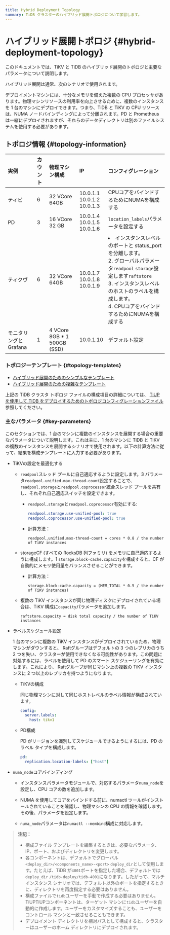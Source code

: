 ```yaml
---
title: Hybrid Deployment Topology
summary: TiDB クラスターのハイブリッド展開トポロジについて学習します。
---
```


# ハイブリッド展開トポロジ {#hybrid-deployment-topology}

このドキュメントでは、TiKV と TiDB のハイブリッド展開のトポロジと主要なパラメータについて説明します。

ハイブリッド展開は通常、次のシナリオで使用されます。

デプロイメントマシンには、十分なメモリを備えた複数の CPU プロセッサがあります。物理マシンリソースの利用率を向上させるために、複数のインスタンスを 1 台のマシンにデプロイできます。つまり、TiDB と TiKV の CPU リソースは、NUMA ノードバインディングによって分離されます。PD と Prometheus は一緒にデプロイされますが、それらのデータディレクトリは別のファイルシステムを使用する必要があります。

## トポロジ情報 {#topology-information}

| 実例             | カウント | 物理マシン構成                     | IP                                   | コンフィグレーション                                                                                                                                                           |
| :------------- | :--- | :-------------------------- | :----------------------------------- | :------------------------------------------------------------------------------------------------------------------------------------------------------------------- |
| ティビ            | 6    | 32 VCore 64GB               | 10.0.1.1<br/> 10.0.1.2<br/> 10.0.1.3 | CPUコアをバインドするためにNUMAを構成する                                                                                                                                             |
| PD             | 3    | 16 VCore 32 GB              | 10.0.1.4<br/> 10.0.1.5<br/> 10.0.1.6 | `location_labels`パラメータを設定する                                                                                                                                          |
| ティクヴ           | 6    | 32 VCore 64GB               | 10.0.1.7<br/> 10.0.1.8<br/> 10.0.1.9 | <li>インスタンスレベルのポートと status_port を分離します。<br/> 2. グローバルパラメータ`readpool` `storage`設定します`raftstore`<br/> 3. インスタンスレベルのホストのラベルを構成します。<br/> 4. CPUコアをバインドするためにNUMAを構成する</li> |
| モニタリングとGrafana | 1    | 4 VCore 8GB * 1 500GB (SSD) | 10.0.1.10                            | デフォルト設定                                                                                                                                                              |

### トポロジーテンプレート {#topology-templates}

-   [ハイブリッド展開のためのシンプルなテンプレート](https://github.com/pingcap/docs/blob/master/config-templates/simple-multi-instance.yaml)
-   [ハイブリッド展開のための複雑なテンプレート](https://github.com/pingcap/docs/blob/master/config-templates/complex-multi-instance.yaml)

上記の TiDB クラスタ トポロジ ファイルの構成項目の詳細については、 [TiUP を使用して TiDB をデプロイするためのトポロジコンフィグレーションファイル](/tiup/tiup-cluster-topology-reference.md)参照してください。

### 主なパラメータ {#key-parameters}

このセクションでは、1 台のマシンに複数のインスタンスを展開する場合の重要なパラメータについて説明します。これは主に、1 台のマシンに TiDB と TiKV の複数のインスタンスを展開するシナリオで使用されます。以下の計算方法に従って、結果を構成テンプレートに入力する必要があります。

-   TiKVの設定を最適化する

    -   `readpool`スレッド プールに自己適応するように設定します。3 パラメータ`readpool.unified.max-thread-count`設定することで、 `readpool.storage`と`readpool.coprocessor`統合スレッド プールを共有し、それぞれ自己適応スイッチを設定できます。

        -   `readpool.storage`と`readpool.coprocessor`有効にする:

            ```yaml
            readpool.storage.use-unified-pool: true
            readpool.coprocessor.use-unified-pool: true
            ```

        -   計算方法：

                readpool.unified.max-thread-count = cores * 0.8 / the number of TiKV instances

    -   storageCF (すべての RocksDB 列ファミリ) をメモリに自己適応するように構成します。1 `storage.block-cache.capacity`を構成すると、CF が自動的にメモリ使用量をバランスさせることができます。

        -   計算方法：

                storage.block-cache.capacity = (MEM_TOTAL * 0.5 / the number of TiKV instances)

    -   複数の TiKV インスタンスが同じ物理ディスクにデプロイされている場合は、TiKV 構成に`capacity`パラメータを追加します。

            raftstore.capacity = disk total capacity / the number of TiKV instances

-   ラベルスケジュール設定

    1 台のマシンに複数の TiKV インスタンスがデプロイされているため、物理マシンがダウンすると、 Raftグループはデフォルトの 3 つのレプリカのうち 2 つを失い、クラスターが使用できなくなる可能性があります。この問題に対処するには、ラベルを使用して PD のスマート スケジューリングを有効にします。これにより、 Raftグループが同じマシン上の複数の TiKV インスタンスに 2 つ以上のレプリカを持つようになります。

    -   TiKVの構成

        同じ物理マシンに対して同じホストレベルのラベル情報が構成されています。

        ```yml
        config:
          server.labels:
            host: tikv1
        ```

    -   PD構成

        PD がリージョンを識別してスケジュールできるようにするには、PD のラベル タイプを構成します。

        ```yml
        pd:
          replication.location-labels: ["host"]
        ```

-   `numa_node`コアバインディング

    -   インスタンスパラメータモジュールで、対応するパラメータ`numa_node`を設定し、CPU コアの数を追加します。

    -   NUMA を使用してコアをバインドする前に、numactl ツールがインストールされていることを確認し、物理マシンの CPU の情報を確認します。その後、パラメータを設定します。

    -   `numa_node`パラメータは`numactl --membind`構成に対応します。

> **注記：**
>
> -   構成ファイル テンプレートを編集するときは、必要なパラメータ、IP、ポート、およびディレクトリを変更します。
> -   各コンポーネントは、デフォルトでグローバル`<deploy_dir>/<components_name>-<port>` `deploy_dir`として使用します。たとえば、TiDB が`4001`ポートを指定した場合、デフォルトでは`deploy_dir` `/tidb-deploy/tidb-4001`になります。したがって、マルチインスタンス シナリオでは、デフォルト以外のポートを指定するときに、ディレクトリを再度指定する必要はありません。
> -   構成ファイルで`tidb`ユーザーを手動で作成する必要はありません。TiUPTiUPコンポーネントは、ターゲット マシンに`tidb`ユーザーを自動的に作成します。ユーザーをカスタマイズすることも、ユーザーをコントロール マシンと一致させることもできます。
> -   デプロイメント ディレクトリを相対パスとして構成すると、クラスターはユーザーのホーム ディレクトリにデプロイされます。
